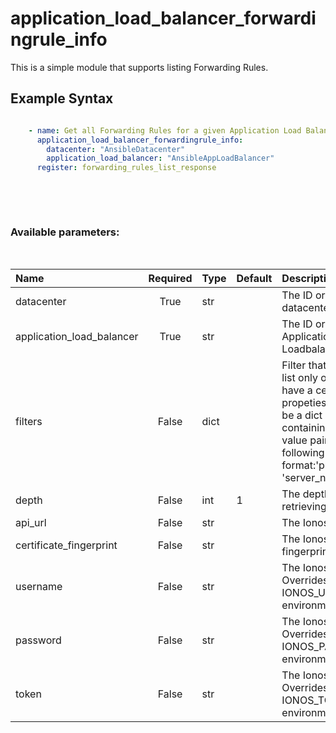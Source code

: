 # application_load_balancer_forwardingrule_info

This is a simple module that supports listing Forwarding Rules.

## Example Syntax


```yaml

    - name: Get all Forwarding Rules for a given Application Load Balancer
      application_load_balancer_forwardingrule_info:
        datacenter: "AnsibleDatacenter"
        application_load_balancer: "AnsibleAppLoadBalancer"
      register: forwarding_rules_list_response

```


&nbsp;

&nbsp;
### Available parameters:
&nbsp;

| Name | Required | Type | Default | Description |
| :--- | :---: | :--- | :--- | :--- |
| datacenter | True | str |  | The ID or name of the datacenter. |
| application_load_balancer | True | str |  | The ID or name of the Application Loadbalancer. |
| filters | False | dict |  | Filter that can be used to list only objects which have a certain set of propeties. Filters should be a dict with a key containing keys and value pair in the following format:'properties.name': 'server_name' |
| depth | False | int | 1 | The depth used when retrieving the items. |
| api_url | False | str |  | The Ionos API base URL. |
| certificate_fingerprint | False | str |  | The Ionos API certificate fingerprint. |
| username | False | str |  | The Ionos username. Overrides the IONOS_USERNAME environment variable. |
| password | False | str |  | The Ionos password. Overrides the IONOS_PASSWORD environment variable. |
| token | False | str |  | The Ionos token. Overrides the IONOS_TOKEN environment variable. |

